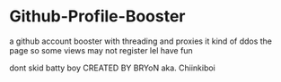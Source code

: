 # Github-Profile-Booster
a github account booster with threading and proxies
it kind of ddos the page so some views may not register lel have fun

dont skid batty boy
CREATED BY BRYoN aka. Chiinkiboi

